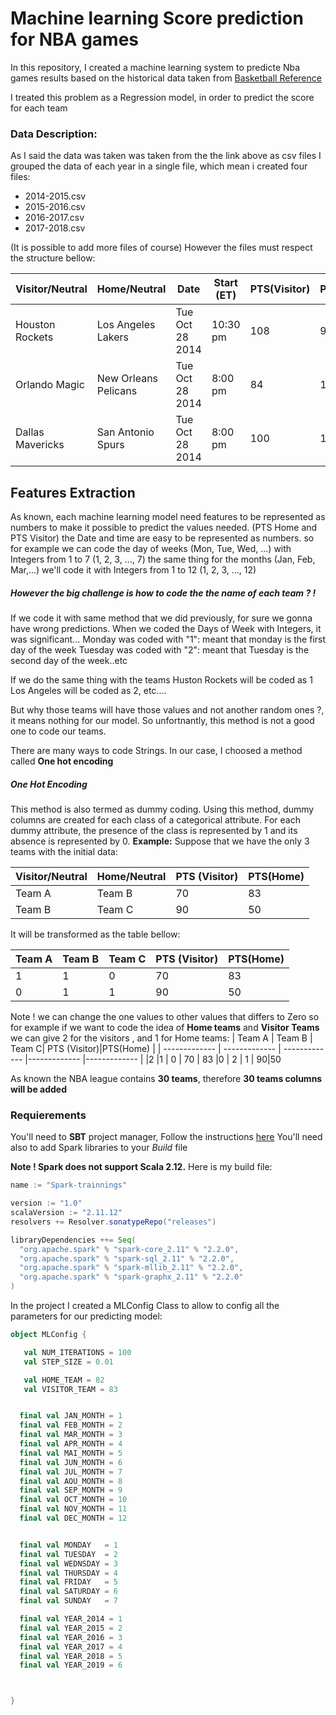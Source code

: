 
# Machine learning Score prediction for NBA games

In this repository, I created a machine learning system to predicte Nba games results based on the historical data taken from
[Basketball Reference](https://www.basketball-reference.com)

I treated this problem as a Regression model, in order to predict the score for each team 

### Data Description: 
As I said the data was taken was taken from the the link above as csv files
I grouped the data of each year in a single file, which mean i created four files: 
- 2014-2015.csv 
- 2015-2016.csv
- 2016-2017.csv
- 2017-2018.csv

(It is possible to add more files of course)
However the files must respect the structure bellow: 


| Visitor/Neutral  | Home/Neutral | Date | Start (ET)|PTS(Visitor)|PTS(Home) |
| ------------- | ------------- | ------------- |------------- | ------------- | ------------- | 
Houston Rockets|Los Angeles Lakers|Tue Oct 28 2014|10:30 pm|108|90|
Orlando Magic|New Orleans Pelicans|Tue Oct 28 2014|8:00 pm|84|101|
Dallas Mavericks|San Antonio Spurs|Tue Oct 28 2014|8:00 pm|100|101|

## Features Extraction
As known, each machine learning model need features to be represented as numbers to make it possible to predict the values needed. (PTS Home and PTS Visitor)
the Date and time are easy to be represented as numbers.
so for example we can code the day of weeks (Mon, Tue, Wed, ...) with Integers from 1 to 7 (1, 2, 3, ..., 7)
the same thing for the months (Jan, Feb, Mar,...) we'll code it with Integers from 1 to 12 (1, 2, 3, ..., 12)

##### However the big challenge is how to code the the name of each team ? !
If we code it with same method that we did previously, for sure we gonna have wrong predictions.
When we coded the Days of Week with Integers, it was significant...
Monday was coded with "1": meant that monday is the first day of the week
Tuesday was coded with "2": meant that Tuesday is the second day of the week..etc

If we do the same thing with the teams
Huston Rockets will be coded as 1
Los Angeles will be coded as 2, etc....

But why those teams will have those values and not another random ones ?, it means nothing for our model.
So unfortnantly, this method is not a good one to code our teams.

There are many ways to code Strings.
In our case, I choosed a method called **One hot encoding**
##### One Hot Encoding
This method is also termed as dummy coding. Using this method, dummy columns are created for each class of a categorical attribute. For each dummy attribute, the presence of the class is represented by 1 and its absence is represented by 0.
**Example:** 
Suppose that we have the only 3 teams with the initial data: 

| Visitor/Neutral  | Home/Neutral | PTS (Visitor)|PTS(Home) |
| ------------- | ------------- | ------------- |------------- |
|Team A |Team B | 70 | 83
|Team B | Team C | 90 | 50

It will be transformed as the table bellow: 

| Team A  | Team B | Team C| PTS (Visitor)|PTS(Home) |
| ------------- | ------------- | ------------- |------------- |------------- |
|1 |1 | 0 | 70 | 83
|0 | 1 | 1 | 90|50

Note ! 
we can change the one values to other values that differs to Zero
so for example if we want to code the idea of **Home teams** and **Visitor Teams**
we can give 2 for the visitors , and 1 for Home teams: 
| Team A  | Team B | Team C| PTS (Visitor)|PTS(Home) |
| ------------- | ------------- | ------------- |------------- |------------- |
|2 |1 | 0 | 70 | 83
|0 | 2 | 1 | 90|50

As known the NBA league contains **30 teams**, therefore **30 teams columns will be added**

### Requierements
You'll need to **SBT** project manager, Follow the instructions  [here](https://www.scala-sbt.org/1.0/docs/Setup.html)
You'll need also to add Spark libraries to your *Build* file

**Note ! Spark does not support Scala 2.12.**
Here is my build file: 

```scala
name := "Spark-trainnings"

version := "1.0"
scalaVersion := "2.11.12"
resolvers += Resolver.sonatypeRepo("releases")

libraryDependencies ++= Seq(
  "org.apache.spark" % "spark-core_2.11" % "2.2.0",
  "org.apache.spark" % "spark-sql_2.11" % "2.2.0",
  "org.apache.spark" % "spark-mllib_2.11" % "2.2.0",
  "org.apache.spark" % "spark-graphx_2.11" % "2.2.0"
)
```


In the project I created a MLConfig Class to allow to config all the parameters for our predicting model: 
```scala
object MLConfig {

   val NUM_ITERATIONS = 100
   val STEP_SIZE = 0.01

   val HOME_TEAM = 82
   val VISITOR_TEAM = 83


  final val JAN_MONTH = 1
  final val FEB_MONTH = 2
  final val MAR_MONTH = 3
  final val APR_MONTH = 4
  final val MAI_MONTH = 5
  final val JUN_MONTH = 6
  final val JUL_MONTH = 7
  final val AOU_MONTH = 8
  final val SEP_MONTH = 9
  final val OCT_MONTH = 10
  final val NOV_MONTH = 11
  final val DEC_MONTH = 12


  final val MONDAY   = 1
  final val TUESDAY  = 2
  final val WEDNSDAY = 3
  final val THURSDAY = 4
  final val FRIDAY   = 5
  final val SATURDAY = 6
  final val SUNDAY   = 7

  final val YEAR_2014 = 1
  final val YEAR_2015 = 2
  final val YEAR_2016 = 3
  final val YEAR_2017 = 4
  final val YEAR_2018 = 5
  final val YEAR_2019 = 6



}

```




